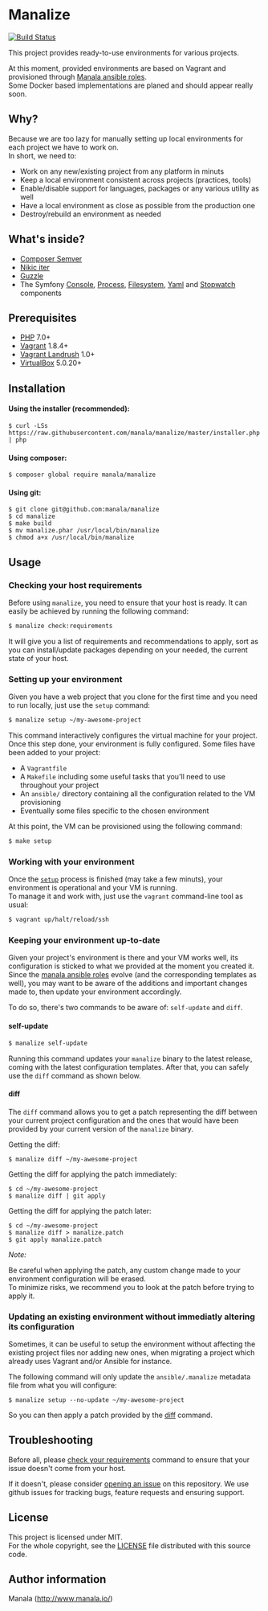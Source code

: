 Manalize
=========

[![Build Status](https://travis-ci.org/manala/manalize.svg?branch=master)](https://travis-ci.org/manala/manalize)

This project provides ready-to-use environments for various projects.

At this moment, provided environments are based on Vagrant and provisioned through [Manala ansible roles](http://www.manala.io/).  
Some Docker based implementations are planed and should appear really soon.

Why?
----

Because we are too lazy for manually setting up local environments for each project we have to work on.  
In short, we need to:

- Work on any new/existing project from any platform in minuts
- Keep a local environment consistent across projects (practices, tools)
- Enable/disable support for languages, packages or any various utility as well
- Have a local environment as close as possible from the production one
- Destroy/rebuild an environment as needed

What's inside?
--------------

- [Composer Semver](https://github.com/composer/semver)
- [Nikic iter](https://github.com/nikic/iter)
- [Guzzle](https://github.com/guzzle/guzzle)
- The Symfony [Console](https://github.com/symfony/console), [Process](https://github.com/symfony/process), [Filesystem](https://github.com/symfony/filesystem), [Yaml](https://github.com/symfony/yaml) and [Stopwatch](https://github.com/symfony/stopwatch) components

Prerequisites
-------------

- [PHP](http://php.net) 7.0+
- [Vagrant](https://www.vagrantup.com/) 1.8.4+
- [Vagrant Landrush](https://github.com/vagrant-landrush/landrush) 1.0+
- [VirtualBox](https://www.virtualbox.org/) 5.0.20+

Installation
------------

#### Using the installer (recommended):
```
$ curl -LSs https://raw.githubusercontent.com/manala/manalize/master/installer.php | php
```

#### Using composer:
```
$ composer global require manala/manalize
```

#### Using git:
```
$ git clone git@github.com:manala/manalize
$ cd manalize
$ make build
$ mv manalize.phar /usr/local/bin/manalize
$ chmod a+x /usr/local/bin/manalize
```

Usage
-----

### Checking your host requirements

Before using `manalize`, you need to ensure that your host is ready. It can easily be achieved by running the following command:

```sh
$ manalize check:requirements
```

It will give you a list of requirements and recommendations to apply, sort as you can install/update packages depending on your needed, the current state of your host.

### Setting up your environment

Given you have a web project that you clone for the first time and you need to run locally, just use the `setup` command:

```sh
$ manalize setup ~/my-awesome-project
```

This command interactively configures the virtual machine for your project.  
Once this step done, your environment is fully configured. Some files have been added to your project:

- A `Vagrantfile`
- A `Makefile` including some useful tasks that you'll need to use throughout your project
- An `ansible/` directory containing all the configuration related to the VM provisioning
- Eventually some files specific to the chosen environment

At this point, the VM can be provisioned using the following command:

```sh
$ make setup
```

### Working with your environment

Once the [`setup`](#setting-up-your-environment) process is finished (may take a few minuts), your environment is operational and your VM is running.  
To manage it and work with, just use the `vagrant` command-line tool as usual:

```sh
$ vagrant up/halt/reload/ssh
```

### Keeping your environment up-to-date

Given your project's environment is there and your VM works well, its configuration is sticked to what we provided at the moment you created it.  
Since the [manala ansible roles](http://manala.io/) evolve (and the corresponding templates as well), you may want to be aware of the additions and important changes made to, then update your environment accordingly.

To do so, there's two commands to be aware of: `self-update` and `diff`.

#### self-update

```sh
$ manalize self-update
```

Running this command updates your `manalize` binary to the latest release, coming with the latest configuration templates.
After that, you can safely use the `diff` command as shown below.

#### diff

The `diff` command allows you to get a patch representing the diff between your current project configuration and the ones that would have been provided by your current version of the `manalize` binary.

Getting the diff:
```
$ manalize diff ~/my-awesome-project
```

Getting the diff for applying the patch immediately:
```
$ cd ~/my-awesome-project
$ manalize diff | git apply
```

Getting the diff for applying the patch later:
```
$ cd ~/my-awesome-project
$ manalize diff > manalize.patch
$ git apply manalize.patch
```

_Note:_
  
Be careful when applying the patch, any custom change made to your environment configuration will be erased.  
To minimize risks, we recommend you to look at the patch before trying to apply it. 

### Updating an existing environment without immediatly altering its configuration

Sometimes, it can be useful to setup the environment without affecting the existing project files nor adding new ones, when migrating a project which already uses Vagrant and/or Ansible for instance. 

The following command will only update the `ansible/.manalize` metadata file from what you will configure:

```
$ manalize setup --no-update ~/my-awesome-project
```

So you can then apply a patch provided by the [diff](#diff) command.

Troubleshooting
---------------

Before all, please [check your requirements](#checking-your-host-requirements) command to ensure that your issue doesn't come from your host.  

If it doesn't, please consider [opening an issue](https://github.com/manala/manalize/issues/new) on this repository.
We use github issues for tracking bugs, feature requests and ensuring support.

License
-------

This project is licensed under MIT.  
For the whole copyright, see the [LICENSE](LICENSE) file distributed with this source code.

Author information
------------------

Manala (http://www.manala.io/)
